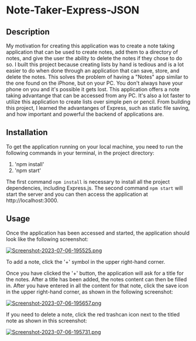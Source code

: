 # Note-Taker-Express-JSON

## Description
My motivation for creating this application was to create a note taking application that can be used to create notes, add them to a directory of notes, and give the user the ability to delete the notes if they chose to do so. I built this project because creating lists by hand is tedious and is a lot easier to do when done through an application that can save, store, and delete the notes. This solves the problem of having a "Notes" app similar to the one found on the iPhone, but on your PC. You don't always have your phone on you and it's possible it gets lost. This application offers a note taking advantange that can be accessed from any PC. It's also a lot faster to utilize this application to create lists over simple pen or pencil. From building this project, I learned the advantanges of Express, such as static file saving, and how important and powerful the backend of applications are.

## Installation
To get the application running on your local machine, you need to run the following commands in your terminal, in the project directory:

1) 'npm install'
2) 'npm start'

The first command `npm install` is necessary to install all the project dependencies, including Express.js. The second command `npm start` will start the server and you can then access the application at http://localhost:3000.

## Usage

Once the application has been accessed and started, the application should look like the following screenshot:

[![Screenshot-2023-07-06-195525.png](https://i.postimg.cc/YqBN37RV/Screenshot-2023-07-06-195525.png)](https://postimg.cc/yWnS1wwX)

To add a note, click the '+' symbol in the upper right-hand corner.

Once you have clicked the '+' button, the application will ask for a title for the notes. After a title has been added, the notes content can then be filled in. After you have entered in all the content for that note, click the save icon in the upper right-hand corner, as shown in the following screenshot:

[![Screenshot-2023-07-06-195657.png](https://i.postimg.cc/hPGDNz27/Screenshot-2023-07-06-195657.png)](https://postimg.cc/9zvH7M5W)


If you need to delete a note, click the red trashcan icon next to the titled note as shown in this screenshot:

[![Screenshot-2023-07-06-195731.png](https://i.postimg.cc/C5rgw7cn/Screenshot-2023-07-06-195731.png)](https://postimg.cc/PvDc4Wsd)
